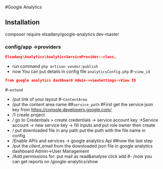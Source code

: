 #Google Analytics
## Installation
composer require elsadany/google-analytics dev-master
###  config/app ->providers
```json
Elsadany\Analytics\AnalyticsServiceProvider::class,
```
- run command
`php artisan vendor:publish`
- now You can put details in config file `analyticsConfig.php`
#-`view_id` 
```json
from google analytics dashboard Admin->viewSettings->View ID
```
#-`extend`
- /put link of your layout 
#-`ContentArea`
- /put the content area name 
##`service_path`
#First get the service json key from https://console.developers.google.com/
- /1 create project 
- / go to Credentials > create credentials -> service account key
->Service account -> new service key -> fill inputs and put role owner  then create
- / put downloaded file in any path 
put the puth with the file name in config
 - /Enable APIs and services -> google analytics Api
 ##now the last step 
 - /put the client_email from the downloaded json file in google analytics dashboard Admin->User Management 
- /Add permissions for: put mail as read&analyse click add
#- /now you can get reports on /google-analytics/show
